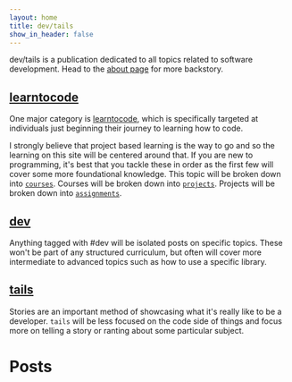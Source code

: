 ```yaml
---
layout: home
title: dev/tails
show_in_header: false
---
```


dev/tails is a publication dedicated to all topics related to software development.  Head to the [about page](/about) for more backstory.

## [learntocode](/tags/learntocode)

One major category is [learntocode](/tags/learntocode), which is specifically targeted at individuals just beginning their journey to learning how to code.

I strongly believe that project based learning is the way to go and so the learning on this site will be centered around that. If you are new to programming, it's best that you tackle these in order as the first few will cover some more foundational knowledge. This topic will be broken down into [`courses`](/tags/courses). Courses will be broken down into [`projects`](/tags/project). Projects will be broken down into [`assignments`](/tags/assignments). 

## [dev](/tags/dev)

Anything tagged with #dev will be isolated posts on specific topics. These won't be part of any structured curriculum, but often will cover more intermediate to advanced topics such as how to use a specific library.

## [tails](/tags/tails)

Stories are an important method of showcasing what it's really like to be a developer.  `tails` will be less focused on the code side of things and focus more on telling a story or ranting about some particular subject.

# Posts